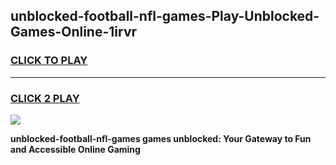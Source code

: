 
## unblocked-football-nfl-games-Play-Unblocked-Games-Online-1irvr
<h3>
<a href="https://premium76.site?title=unblocked-football-nfl-games&ref=25A">CLICK TO PLAY</a></h3>
<hr>

<h3>
<a href="https://premium76.site?title=unblocked-football-nfl-games&ref=25A">CLICK 2 PLAY</a>
  
</h3>

<a href="https://premium76.site?title=unblocked-football-nfl-games&ref=25A"><img src="https://clearcache.store/games.png"></a>


**unblocked-football-nfl-games games unblocked: Your Gateway to Fun and Accessible Online Gaming**
